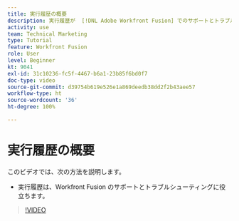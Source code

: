 ```yaml
---
title: 実行履歴の概要
description: 実行履歴が  [!DNL Adobe Workfront Fusion] でのサポートとトラブルシューティングにどのように役立つかを説明します。
activity: use
team: Technical Marketing
type: Tutorial
feature: Workfront Fusion
role: User
level: Beginner
kt: 9041
exl-id: 31c10236-fc5f-4467-b6a1-23b85f6bd0f7
doc-type: video
source-git-commit: d39754b619e526e1a869deedb38dd2f2b43aee57
workflow-type: ht
source-wordcount: '36'
ht-degree: 100%

---
```


# 実行履歴の概要

このビデオでは、次の方法を説明します。

* 実行履歴は、Workfront Fusion のサポートとトラブルシューティングに役立ちます。

>[!VIDEO](https://video.tv.adobe.com/v/335282/?quality=12)

